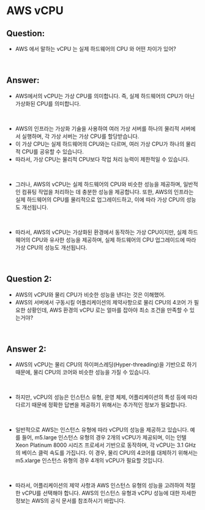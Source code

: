 # AWS vCPU

## Question:

- AWS 에서 말하는 vCPU 는 실제 하드웨어의 CPU 와 어떤 차이가 있어?

<br>

## Answer:

- AWS에서의 vCPU는 가상 CPU를 의미합니다. 즉, 실제 하드웨어의 CPU가 아닌 가상화된 CPU를 의미합니다.

<br>

- AWS의 인프라는 가상화 기술을 사용하여 여러 가상 서버를 하나의 물리적 서버에서 실행하며, 각 가상 서버는 가상 CPU를 할당받습니다. 
- 이 가상 CPU는 실제 하드웨어의 CPU와는 다르며, 여러 가상 CPU가 하나의 물리적 CPU를 공유할 수 있습니다. 
- 따라서, 가상 CPU는 물리적 CPU보다 작업 처리 능력이 제한적일 수 있습니다.

<br>

- 그러나, AWS의 vCPU는 실제 하드웨어의 CPU와 비슷한 성능을 제공하며, 일반적인 컴퓨팅 작업을 처리하는 데 충분한 성능을 제공합니다. 또한, AWS의 인프라는 실제 하드웨어의 CPU를 물리적으로 업그레이드하고, 이에 따라 가상 CPU의 성능도 개선됩니다.

<br>

- 따라서, AWS의 vCPU는 가상화된 환경에서 동작하는 가상 CPU이지만, 실제 하드웨어의 CPU와 유사한 성능을 제공하며, 실제 하드웨어의 CPU 업그레이드에 따라 가상 CPU의 성능도 개선됩니다.

<br>


## Question 2:

- AWS의 vCPU와 물리 CPU가 비슷한 성능을 낸다는 것은 이해했어.
- AWS의 서버에서 구동시킬 어플리케이션의 제약사항으로 물리 CPU의 4코어 가 필요한 상황인데, AWS 환경의 vCPU 로는 얼마를 잡아야 최소 조건을 만족할 수 있는거야?

<br>

## Answer 2:

- AWS의 vCPU는 물리 CPU의 하이퍼스레딩(Hyper-threading)을 기반으로 하기 때문에, 물리 CPU의 코어와 비슷한 성능을 가질 수 있습니다.

<br>

- 하지만, vCPU의 성능은 인스턴스 유형, 운영 체제, 어플리케이션의 특성 등에 따라 다르기 때문에 정확한 답변을 제공하기 위해서는 추가적인 정보가 필요합니다.

<br>

- 일반적으로 AWS는 인스턴스 유형에 따라 vCPU의 성능을 제공하고 있습니다. 예를 들어, m5.large 인스턴스 유형의 경우 2개의 vCPU가 제공되며, 이는 인텔 Xeon Platinum 8000 시리즈 프로세서 기반으로 동작하며, 각 vCPU는 3.1 GHz의 베이스 클럭 속도를 가집니다. 이 경우, 물리 CPU의 4코어를 대체하기 위해서는 m5.xlarge 인스턴스 유형의 경우 4개의 vCPU가 필요할 것입니다.

<br>

- 따라서, 어플리케이션의 제약 사항과 AWS 인스턴스 유형의 성능을 고려하여 적절한 vCPU를 선택해야 합니다. AWS의 인스턴스 유형과 vCPU 성능에 대한 자세한 정보는 AWS의 공식 문서를 참조하시기 바랍니다.

<br>